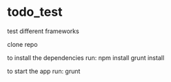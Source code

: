 todo_test
=========

test different frameworks

clone repo

to install the dependencies run:
npm install
grunt install

to start the app run:
grunt



